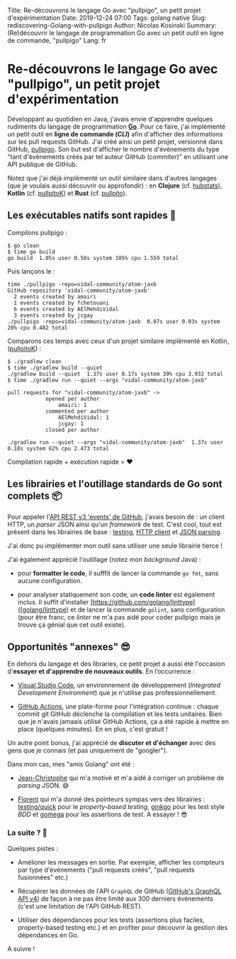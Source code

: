 Title: Re-découvrons le langage Go avec "pullpigo", un petit projet d'expérimentation
Date: 2019-12-24 07:00
Tags: golang native
Slug: rediscovering-Golang-with-pullpigo
Author: Nicolas Kosinski
Summary: (Re)découvrir le langage de programmation Go avec un petit outil en ligne de commande, "pullpigo"
Lang: fr

# Re-découvrons le langage Go avec "pullpigo", un petit projet d'expérimentation

Développant au quotidien en Java, j'avais envie d'apprendre quelques rudiments du langage de programmation __[Go](https://golang.org/)__.
Pour ce faire, j'ai implémenté un petit outil en __ligne de commande (_CLI_)__ afin d'afficher des informations sur les pull requests GitHub.
J'ai créé ainsi un petit projet, versionné dans GitHub, [pullpigo](https://github.com/nicokosi/pullpigo). Son but 
est d'afficher le nombre d'événements du type "tant d'événements créés par tel auteur GitHub (_commiter_)" en utilisant une API publique de GitHub.

Notez que j'ai déjà implémenté un outil similaire dans d'autres langages (que je voulais aussi découvrir ou approfondir) : en __Clojure__ (cf. [hubstats](https://github.com/nicokosi/hubstats)), __Kotlin__ (cf. [pullpitoK](https://github.com/nicokosi/pullpitoK)) et __Rust__ (cf. [pullpito](https://github.com/nicokosi/pullpito)).

## Les exécutables natifs sont rapides 🚀

Compilons pullpigo :

```shell
$ go clean
$ time go build
go build  1.05s user 0.58s system 105% cpu 1.559 total
```
Puis lançons le :
```shell
time ./pullpigo -repo=vidal-community/atom-jaxb
GitHub repository 'vidal-community/atom-jaxb'
  2 events created by amairi
  1 events created by fchetouani
  6 events created by AElMehdiVidal
  3 events created by jcgay
./pullpigo -repo=vidal-community/atom-jaxb  0.07s user 0.03s system 20% cpu 0.482 total
```

Comparons ces temps avec ceux d'un projet similaire implémenté en Kotlin, ([pullpitoK](https://github.com/nicokosi/pullpitoK/)) :
```shell
$ ./gradlew clean
$ time ./gradlew build --quiet
./gradlew build --quiet  1.37s user 0.17s system 39% cpu 3.932 total
$ time ./gradlew run --quiet --args "vidal-community/atom-jaxb"

pull requests for "vidal-community/atom-jaxb" ->
            opened per author
                amairi: 1
            commented per author
                AElMehdiVidal: 1
                jcgay: 1
            closed per author

./gradlew run --quiet --args "vidal-community/atom-jaxb"  1.37s user 0.18s system 62% cpu 2.473 total
```
Compilation rapide + exécution rapide = ❤️

## Les librairies et l'outillage standards de Go sont complets 📦

Pour appeler l'[API REST v3 'events' de GitHub](https://developer.github.com/v3/activity/events/), j'avais besoin de : un client HTTP, un _parser_ JSON ainsi qu'un _framework_ de test. C'est cool, tout est présent dans les librairies de base : [testing](https://golang.org/pkg/testing/), [HTTP client](https://golang.org/pkg/net/http/) et [JSON parsing](https://golang.org/pkg/encoding/json/).

J'ai donc pu implémenter mon outil sans utiliser une seule librairie tierce !

J'ai également apprécié l'outillage (notez mon _background_ Java) :

- pour __formatter le code__, il sufffit de lancer la commande `go fmt`, sans aucune configuration.

- pour analyser statiquement son code, un __code linter__ est également inclus. Il suffit d'installer [https://github.com/golang/linttype]([golang/linttype) et de lancer la commande `golint`, sans configuration (pour être franc, ce _linter_ ne m'a pas aidé pour coder pullpigo mais je trouve ça génial que cet outil existe).

## Opportunités "annexes" 😎

En dehors du langage et des libraries, ce petit projet a aussi été l'occasion d'**essayer et d'apprendre de nouveaux outils**. En l’occurrence :

- [Visual Studio Code](https://code.visualstudio.com/), un environnement de développement (_Integrated Development Environment_) que je n'utilise pas professionnellement.

- [GitHub Actions](https://github.com/features/actions), une plate-forme pour l'intégration continue : chaque commit git GitHub déclenche la compilation et les tests unitaires. Bien que je n'avais jamaais utilisé GitHub Actions, ça a été rapide à mettre en place (quelques minutes). En en plus, c'est gratuit ! 

Un autre point bonus, j'ai apprécié de **discuter et d'échanger** avec des gens que je connais (et pas uniquement de "googler").

Dans mon cas, mes "amis Golang" ont été :

- [Jean-Christophe](https://github.com/jcgay/) qui m'a motivé et m'a aidé à corriger un problème de _parsing_ JSON. 😅

- [Florent](https://github.com/fbiville) qui m'a donné des pointeurs sympas vers des librairies : [testing/quick](https://golang.org/pkg/testing/quick/) pour le _property-based testing_, [ginkgo](https://github.com/onsi/ginkgo) pour les test style _BDD_ et [gomega](https://github.com/onsi/gomega) pour les assertions de test. A essayer ! 😎

### La suite ? 🔮

Quelques pistes :

- Améliorer les messages en sortie. Par exemple, afficher les compteurs par type d'événements ("pull requests créés", "pull requests fusionnées" etc.)

- Récupérer les données de l'API `GraphQL` de GitHub ([GitHub's GraphQL API v4](https://developer.github.com/v4/)) de façon à ne pas être limité aux 300 derniers événements (c'est une limitation de l'API GitHub REST).

- Utiliser des dépendances pour les tests (assertions plus faciles, property-based testing etc.) et en profiter pour découvrir la gestion des dépendances en Go.

A suivre !